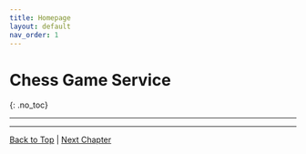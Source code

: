 ```yaml
---
title: Homepage
layout: default
nav_order: 1
---
```


# Chess Game Service
{: .no_toc}

---



---

[Back to Top](#top) |
[Next Chapter](/chess-game-service/)